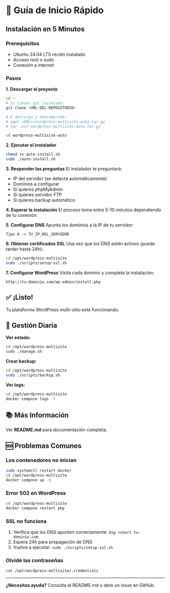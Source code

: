# 🚀 Guía de Inicio Rápido

## Instalación en 5 Minutos

### Prerequisitos
- Ubuntu 24.04 LTS recién instalado
- Acceso root o sudo
- Conexión a internet

### Pasos

**1. Descargar el proyecto**
```bash
cd ~
# Si tienes git instalado:
git clone <URL-DEL-REPOSITORIO>

# O descarga y descomprime:
# wget <URL>/wordpress-multisite-auto.tar.gz
# tar -xzf wordpress-multisite-auto.tar.gz

cd wordpress-multisite-auto
```

**2. Ejecutar el instalador**
```bash
chmod +x auto-install.sh
sudo ./auto-install.sh
```

**3. Responder las preguntas**
El instalador te preguntará:
- IP del servidor (se detecta automáticamente)
- Dominios a configurar
- Si quieres phpMyAdmin
- Si quieres servidor FTP
- Si quieres backup automático

**4. Esperar la instalación**
El proceso toma entre 5-10 minutos dependiendo de tu conexión.

**5. Configurar DNS**
Apunta los dominios a la IP de tu servidor:
```
Tipo A -> TU_IP_DEL_SERVIDOR
```

**6. Obtener certificados SSL**
Una vez que los DNS estén activos (puede tardar hasta 24h):
```bash
cd /opt/wordpress-multisite
sudo ./scripts/setup-ssl.sh
```

**7. Configurar WordPress**
Visita cada dominio y completa la instalación:
```
http://tu-dominio.com/wp-admin/install.php
```

## ✅ ¡Listo!

Tu plataforma WordPress multi-sitio está funcionando.

## 🎯 Gestión Diaria

**Ver estado:**
```bash
cd /opt/wordpress-multisite
sudo ./manage.sh
```

**Crear backup:**
```bash
cd /opt/wordpress-multisite
sudo ./scripts/backup.sh
```

**Ver logs:**
```bash
cd /opt/wordpress-multisite
docker compose logs -f
```

## 📚 Más Información

Ver **README.md** para documentación completa.

## 🆘 Problemas Comunes

### Los contenedores no inician
```bash
sudo systemctl restart docker
cd /opt/wordpress-multisite
docker compose up -d
```

### Error 502 en WordPress
```bash
cd /opt/wordpress-multisite
docker compose restart php
```

### SSL no funciona
1. Verifica que los DNS apunten correctamente: `dig +short tu-dominio.com`
2. Espera 24h para propagación de DNS
3. Vuelve a ejecutar: `sudo ./scripts/setup-ssl.sh`

### Olvidé las contraseñas
```bash
cat /opt/wordpress-multisite/.credentials
```

---

**¿Necesitas ayuda?** Consulta el README.md o abre un issue en GitHub.

